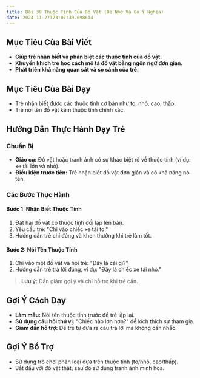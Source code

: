 ```yaml
---
title: Bài 39 Thuộc Tính Của Đồ Vật (Dễ Nhớ Và Có Ý Nghĩa)  
date: 2024-11-27T23:07:39.698614
---
```


## Mục Tiêu Của Bài Viết
- **Giúp trẻ nhận biết và phân biệt các thuộc tính của đồ vật.**
- **Khuyến khích trẻ học cách mô tả đồ vật bằng ngôn ngữ đơn giản.**
- **Phát triển khả năng quan sát và so sánh của trẻ.**

## Mục Tiêu Của Bài Dạy
- Trẻ nhận biết được các thuộc tính cơ bản như to, nhỏ, cao, thấp.
- Trẻ nói tên đồ vật kèm thuộc tính chính xác.

## Hướng Dẫn Thực Hành Dạy Trẻ

### Chuẩn Bị
- **Giáo cụ:** Đồ vật hoặc tranh ảnh có sự khác biệt rõ về thuộc tính (ví dụ: xe tải lớn và nhỏ).
- **Điều kiện trước tiên:** Trẻ nhận biết đồ vật đơn giản và có khả năng nói tên.

### Các Bước Thực Hành
#### Bước 1: Nhận Biết Thuộc Tính
1. Đặt hai đồ vật có thuộc tính đối lập lên bàn.
2. Yêu cầu trẻ: "Chỉ vào chiếc xe tải to."
3. Hướng dẫn trẻ chỉ đúng và khen thưởng khi trẻ làm tốt.

#### Bước 2: Nói Tên Thuộc Tính
1. Chỉ vào một đồ vật và hỏi trẻ: "Đây là cái gì?"
2. Hướng dẫn trẻ trả lời đúng, ví dụ: "Đây là chiếc xe tải nhỏ."

> **Lưu ý:** Dần giảm gợi ý và chỉ hỗ trợ khi trẻ cần.

## Gợi Ý Cách Dạy
- **Làm mẫu:** Nói tên thuộc tính trước để trẻ lặp lại.
- **Sử dụng câu hỏi thú vị:** "Chiếc nào lớn hơn?" để kích thích sự tham gia.
- **Giảm dần hỗ trợ:** Để trẻ tự đưa ra câu trả lời mà không cần nhắc.

## Gợi Ý Bổ Trợ
- Sử dụng trò chơi phân loại dựa trên thuộc tính (to/nhỏ, cao/thấp).
- Bắt đầu với đồ vật thật, sau đó sử dụng tranh ảnh minh họa.
